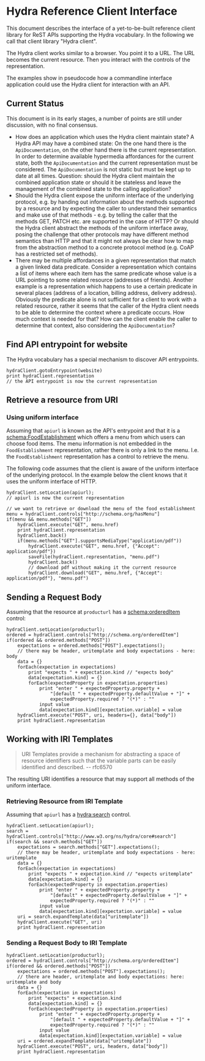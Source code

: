 # Hydra Reference Client Interface

This document describes the interface of a yet-to-be-built reference client
library for ReST APIs supporting the Hydra vocabulary. In the following we call 
that client library "Hydra client".

The Hydra client works similar to a browser. You point it to a URL. The URL becomes the current resource. 
Then you interact with the controls of the representation.

The examples show in pseudocode how a commandline interface application could use the Hydra client 
for interaction with an API.

## Current Status

This document is in its early stages, a number of points are still under discussion, with no final consensus.

* How does an application which uses the Hydra client maintain state? A Hydra API may have a combined state: On the one hand there is the `ApiDocumentation`, on the other hand there is the current representation. In order to determine available hypermedia affordances for the current state, both the `ApiDocumentation` and the current representation must be considered. The `ApiDocumentation` is not static but must be kept up to date at all times. Question: should the Hydra client maintain the combined application state or should it be stateless and leave the management of the combined state to the calling application?
* Should the Hydra client expose the uniform interface of the underlying protocol, e.g. by handing out information about the methods supported by a resource and by expecting the caller to understand their semantics and make use of that methods - e.g. by telling the caller that the methods GET, PATCH etc. are supported in the case of HTTP? Or should the Hydra client abstract the methods of the uniform interface away, posing the challenge that other protocols may have different method semantics than HTTP and that it might not always be clear how to map from the abstraction method to a concrete protocol method (e.g. CoAP has a restricted set of methods).
* There may be multiple affordances in a given representation that match a given linked data predicate. Consider a representation which contains a list of items where each item has the same predicate whose value is a URL pointing to some related resource (addresses of friends). Another example is a representation which happens to use a certain predicate in several places (address of a location, billing address, delivery address). Obviously the predicate alone is not sufficient for a client to work with a related resource, rather it seems that the caller of the Hydra client needs to be able to determine the context where a predicate occurs. How much context is needed for that? How can the client enable the caller to determine that context, also considering the `ApiDocumentation`?

## Find API entrypoint for website

The Hydra vocabulary has a special mechanism to discover API entrypoints.

```
hydraClient.gotoEntrypoint(website)
print hydraClient.representation 
// the API entrypoint is now the current representation
```

## Retrieve a resource from URI

### Using uniform interface

Assuming that `apiurl` is known as the API's entrypoint and that it is a 
[schema:FoodEstablishment](http://schema.org/FoodEstablishment) which offers a menu from which users 
can choose food items. The menu information is not embedded in the
`FoodEstablishment` representation, 
rather there is only a link to the menu. I.e. the `FoodEstablishment` representation 
has a control to retrieve the menu. 

The following code assumes that the client is aware of the uniform interface of the underlying protocol. 
In the example below the client knows that it uses the uniform interface of HTTP.
```
hydraClient.setLocation(apiurl);
// apiurl is now the current representation

// we want to retrieve or download the menu of the food establishment
menu = hydraClient.controls["http://schema.org/hasMenu"]
if(menu && menu.methods["GET"])
    hydraClient.execute("GET", menu.href)
    print hydraClient.representation
    hydraClient.back()
    if(menu.methods["GET"].supportsMediaType("application/pdf")) 
        hydraClient.execute("GET", menu.href, {"Accept": application/pdf"})
        saveFile(hydraClient.representation, "menu.pdf")
        hydraClient.back()
        // download pdf without making it the current resource 
        hydraClient.download("GET", menu.href, {"Accept": application/pdf"}, "menu.pdf")
```

## Sending a Request Body

Assuming that the resource at `producturl` has a [schema:orderedItem](http://schema.org/orderedItem) control:

```
hydraClient.setLocation(producturl);
ordered = hydraClient.controls["http://schema.org/orderedItem"]
if(ordered && ordered.methods["POST"])
    expectations = ordered.methods["POST"].expectations();
    // there may be header, uritemplate and body expectations - here: body
    data = {}
    forEach(expectation in expectations)
        print "expects " + expectation.kind // "expects body"
        data[expectation.kind] = {}
        forEach(expectedProperty in expectation.properties)
            print "enter " + expectedProperty.property + 
                "[default " + expectedProperty.defaultValue + "]" +
                expectedProperty.required ? "(*)" : ""
            input value
            data[expectation.kind][expectation.variable] = value
    hydraClient.execute("POST", uri, headers={}, data["body"])
    print hydraClient.representation
```

## Working with IRI Templates

> URI Templates provide a mechanism for abstracting a space of resource identifiers such that the variable 
parts can be easily identified and described.
-- rfc6570

The resulting URI identifies a resource that may support all methods of the uniform interface.

### Retrieving Resource from IRI Template

Assuming that `apiurl` has a [hydra:search](http://www.w3.org/ns/hydra/core#search) control.

```
hydraClient.setLocation(apiurl);
search = hydraClient.controls["http://www.w3.org/ns/hydra/core#search"]
if(search && search.methods["GET"])
    expectations = search.methods["GET"].expectations();
    // there may be header, uritemplate and body expectations - here: uritemplate
    data = {}
    forEach(expectation in expectations)
        print "expects " + expectation.kind // "expects uritemplate"
        data[expectation.kind] = {}
        forEach(expectedProperty in expectation.properties)
            print "enter " + expectedProperty.property + 
                "[default" + expectedProperty.defaultValue + "]" +
                expectedProperty.required ? "(*)" : ""
            input value
            data[expectation.kind][expectation.variable] = value
    uri = search.expandTemplate(data["uritemplate"])
    hydraClient.execute("GET", uri)
    print hydraClient.representation
```

### Sending a Request Body to IRI Template

```
hydraClient.setLocation(producturl);
ordered = hydraClient.controls["http://schema.org/orderedItem"]
if(ordered && ordered.methods["POST"])
    expectations = ordered.methods["POST"].expectations();
    // there are header, uritemplate and body expectations: here: uritemplate and body
    data = {}
    forEach(expectation in expectations)
        print "expects" + expectation.kind
        data[expectation.kind] = {}
        forEach(expectedProperty in expectation.properties)
            print "enter " + expectedProperty.property + 
                "[default " + expectedProperty.defaultValue + "]" +
                expectedProperty.required ? "(*)" : ""
            input value
            data[expectation.kind][expectation.variable] = value
    uri = ordered.expandTemplate(data["uritemplate"])    
    hydraClient.execute("POST", uri, headers, data["body"])
    print hydraClient.representation
```
 
